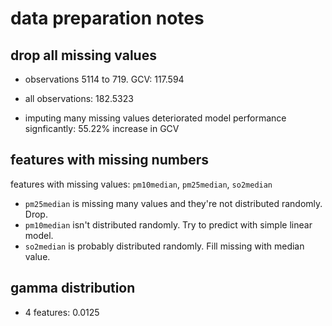 # data preparation notes

## drop all missing values

- observations 5114 to 719. GCV: 117.594
- all observations: 182.5323

- imputing many missing values deteriorated model performance signficantly: 55.22% increase in GCV

## features with missing numbers

features with missing values: `pm10median`, `pm25median`, `so2median`

- `pm25median` is missing many values and they're not distributed randomly. Drop.
- `pm10median` isn't distributed randomly. Try to predict with simple linear model.
- `so2median` is probably distributed randomly. Fill missing with median value.

## gamma distribution

- 4 features: 0.0125